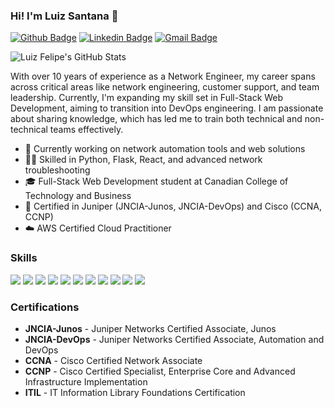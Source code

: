### Hi! I'm Luiz Santana 👋

[![Github Badge](https://img.shields.io/badge/-Github-000?style=flat-square&logo=Github&logoColor=white&link=https://github.com/luizfrsantana)](https://github.com/luizfrsantana)
[![Linkedin Badge](https://img.shields.io/badge/-LinkedIn-blue?style=flat-square&logo=Linkedin&logoColor=white&link=https://www.linkedin.com/in/luiz-felipe-rodrigues-de-santana-35a24526/)](https://www.linkedin.com/in/luiz-felipe-rodrigues-de-santana-35a24526/)
[![Gmail Badge](https://img.shields.io/badge/-Gmail-c14438?style=flat-square&logo=Gmail&logoColor=white&link=mailto:luizfrsantana@gmail.com)](mailto:luizfrsantana@gmail.com)

![Luiz Felipe's GitHub Stats](https://github-readme-stats.vercel.app/api?username=luizfrsantana&show_icons=true&theme=blue-green)

With over 10 years of experience as a Network Engineer, my career spans across critical areas like network engineering, customer support, and team leadership. Currently, I'm expanding my skill set in Full-Stack Web Development, aiming to transition into DevOps engineering. I am passionate about sharing knowledge, which has led me to train both technical and non-technical teams effectively.

- 🔭 Currently working on network automation tools and web solutions
- 👨‍💻 Skilled in Python, Flask, React, and advanced network troubleshooting
- 🎓 Full-Stack Web Development student at Canadian College of Technology and Business
- 📜 Certified in Juniper (JNCIA-Junos, JNCIA-DevOps) and Cisco (CCNA, CCNP)
- ☁️ AWS Certified Cloud Practitioner

### Skills
![](https://img.shields.io/badge/Cisco%20CCNP-1BA0D7?style=for-the-badge&logo=cisco&logoColor=white)
![](https://img.shields.io/badge/Juniper%20DevOps-0078A4?style=for-the-badge&logo=junipernetworks&logoColor=white)
![](https://img.shields.io/badge/Javascript-02569B?style=for-the-badge&logo=javascript&logoColor=yellow)
![](https://img.shields.io/badge/Typescript-02569B?style=for-the-badge&logo=typescript&logoColor=blue)
![](https://img.shields.io/badge/React-02569B?style=for-the-badge&logo=react&logoColor=61DAFB)
![](https://img.shields.io/badge/Node-02569B?style=for-the-badge&logo=node.js&logoColor=green)
![](https://img.shields.io/badge/Python-02569B?style=for-the-badge&logo=python&logoColor=FFD43B)
![](https://img.shields.io/badge/Linux-02569B?style=for-the-badge&logo=linux&logoColor=white)
![](https://img.shields.io/badge/Network%20Engineering-02569B?style=for-the-badge&logo=cisco&logoColor=blue)
![](https://img.shields.io/badge/MySQL-02569B?style=for-the-badge&logo=mysql&logoColor=white)
![](https://img.shields.io/badge/AWS-02569B?style=for-the-badge&logo=aws&logoColor=white)

### Certifications
- **JNCIA-Junos** - Juniper Networks Certified Associate, Junos
- **JNCIA-DevOps** - Juniper Networks Certified Associate, Automation and DevOps
- **CCNA** - Cisco Certified Network Associate
- **CCNP** - Cisco Certified Specialist, Enterprise Core and Advanced Infrastructure Implementation
- **ITIL** - IT Information Library Foundations Certification
